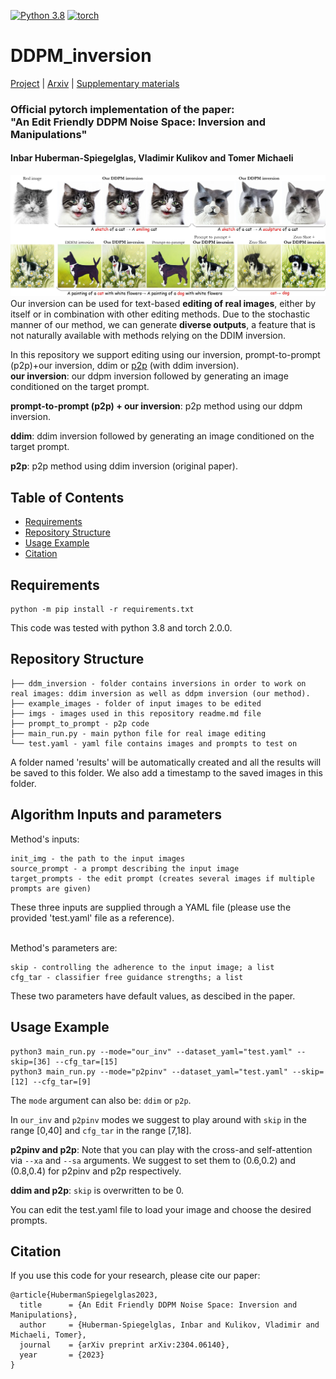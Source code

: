 <!-- [![DDPM inversion](https://img.shields.io/badge/single%20image-generative%20model-yellow)](https://github.com/topics/single-image-generation) -->
[![Python 3.8](https://img.shields.io/badge/python-3.812+-blue)](https://www.python.org/downloads/release/python-38/)
[![torch](https://img.shields.io/badge/torch-2.0.0+-green)](https://pytorch.org/)


# DDPM_inversion

[Project](https://inbarhub.github.io/DDPM_inversion/) | [Arxiv](https://arxiv.org/abs/2304.06140) | [Supplementary materials](https://inbarhub.github.io/DDPM_inversion/resources/inversion_supp.pdf)
### Official pytorch implementation of the paper: <br>"An Edit Friendly DDPM Noise Space: Inversion and Manipulations"
#### Inbar Huberman-Spiegelglas, Vladimir Kulikov and Tomer Michaeli 


![](imgs/teaser.jpg)
Our inversion can be used for text-based **editing of real images**, either by itself or in combination with other editing methods.
Due to the stochastic manner of our method, we can generate **diverse outputs**, a feature that is not naturally available with methods relying on the DDIM inversion.

In this repository we support editing using our inversion, prompt-to-prompt (p2p)+our inversion, ddim or [p2p](https://github.com/google/prompt-to-prompt) (with ddim inversion).<br>
**our inversion**: our ddpm inversion followed by generating an image conditioned on the target prompt. 

**prompt-to-prompt (p2p) + our inversion**: p2p method using our ddpm inversion. 

**ddim**: ddim inversion followed by generating an image conditioned on the target prompt.

**p2p**: p2p method using ddim inversion (original paper).

## Table of Contents
* [Requirements](#Requirements)
* [Repository Structure](#Repository-Structure)
* [Usage Example](#Usage-Example)
* [Citation](#Citation)

## Requirements 

```
python -m pip install -r requirements.txt
```
This code was tested with python 3.8 and torch 2.0.0. 

## Repository Structure 
```
├── ddm_inversion - folder contains inversions in order to work on real images: ddim inversion as well as ddpm inversion (our method).
├── example_images - folder of input images to be edited
├── imgs - images used in this repository readme.md file
├── prompt_to_prompt - p2p code
├── main_run.py - main python file for real image editing
└── test.yaml - yaml file contains images and prompts to test on
```

A folder named 'results' will be automatically created and all the results will be saved to this folder. We also add a timestamp to the saved images in this folder.

## Algorithm Inputs and parameters
Method's inputs: 
```
init_img - the path to the input images
source_prompt - a prompt describing the input image
target_prompts - the edit prompt (creates several images if multiple prompts are given)
```
These three inputs are supplied through a YAML file (please use the provided 'test.yaml' file as a reference).

<br>
Method's parameters are:

```
skip - controlling the adherence to the input image; a list
cfg_tar - classifier free guidance strengths; a list
```
These two parameters have default values, as descibed in the paper.

## Usage Example 
```
python3 main_run.py --mode="our_inv" --dataset_yaml="test.yaml" --skip=[36] --cfg_tar=[15] 
python3 main_run.py --mode="p2pinv" --dataset_yaml="test.yaml" --skip=[12] --cfg_tar=[9] 

```
The ```mode``` argument can also be: ```ddim``` or ```p2p```.

In ```our_inv``` and ```p2pinv``` modes we suggest to play around with ```skip``` in the range [0,40] and ```cfg_tar``` in the range [7,18].

**p2pinv and p2p**:
Note that you can play with the cross-and self-attention via ```--xa``` and ```--sa``` arguments. We suggest to set them to (0.6,0.2) and (0.8,0.4) for p2pinv and p2p respectively.

**ddim and p2p**:
```skip``` is overwritten to be 0.

<!-- ## Create Your Own Editing with Our Method
(1) Add your image to /example_images. <br>
(2) Run ``main_run.py --mode="our_inv"``, choose ``skip`` and ``cfg_tar``. <br>

Example:
```
python3 main_run.py --skip=20 --cfg_tar=10 --img_name=gnochi_mirror --cfg_src='a cat is sitting next to a mirror' --cfg_tar='a drawing of a cat sitting next to a mirror'
```  -->

You can edit the test.yaml file to load your image and choose the desired prompts.

<!-- ## Sources 

The DDPM code was adapted from the following [pytorch implementation of DDPM](https://github.com/lucidrains/denoising-diffusion-pytorch). 

The modified CLIP model as well as most of the code in `./text2live_util/` directory was taken from the [official Text2live repository](https://github.com/omerbt/Text2LIVE).  -->
 
## Citation
If you use this code for your research, please cite our paper:
```
@article{HubermanSpiegelglas2023,
  title      = {An Edit Friendly DDPM Noise Space: Inversion and Manipulations},
  author     = {Huberman-Spiegelglas, Inbar and Kulikov, Vladimir and Michaeli, Tomer},
  journal    = {arXiv preprint arXiv:2304.06140},
  year       = {2023}
}
```